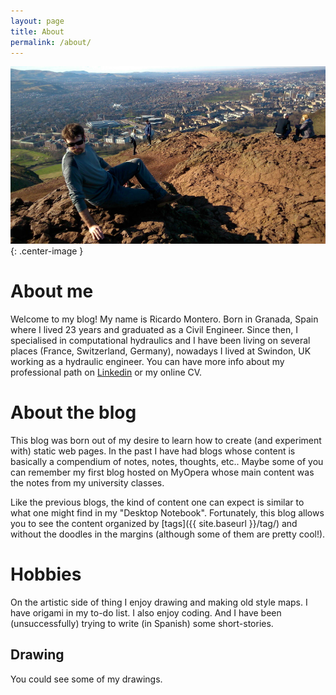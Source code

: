 ```yaml
---
layout: page
title: About
permalink: /about/
---
```


![_config.yml](/images/about/me.jpg "_config.yml"){: .center-image }

# About me

Welcome to my blog! My name is Ricardo Montero. Born in Granada, Spain where I lived 23 years and graduated as a Civil Engineer. Since then, I specialised in computational hydraulics and I have been living on several places (France, Switzerland, Germany), nowadays I lived at Swindon, UK working as a hydraulic engineer. You can have more info about my professional path on [Linkedin](https://www.linkedin.com/in/ricmonrub/) or my online CV.


# About the blog


This blog was born out of my desire to learn how to create (and experiment with) static web pages. In the past I have had blogs whose content is basically a compendium of notes, notes, thoughts, etc.. Maybe some of you can remember my first blog hosted on MyOpera whose main content was the notes from my university classes.

Like the previous blogs, the kind of content one can expect is similar to what one might find in my "Desktop Notebook". Fortunately, this blog allows you to see the content organized by [tags]({{ site.baseurl }}/tag/) and without the doodles in the margins (although some of them are pretty cool!). 


# Hobbies

On the artistic side of thing I enjoy drawing and making old style maps. I have origami in my to-do list. I also enjoy coding. And I have been (unsuccessfully) trying to write (in Spanish) some short-stories.

## Drawing

You could see some of my drawings.

<!-- 
### Contact me

[email@domain.com](mailto:email@domain.com) -->